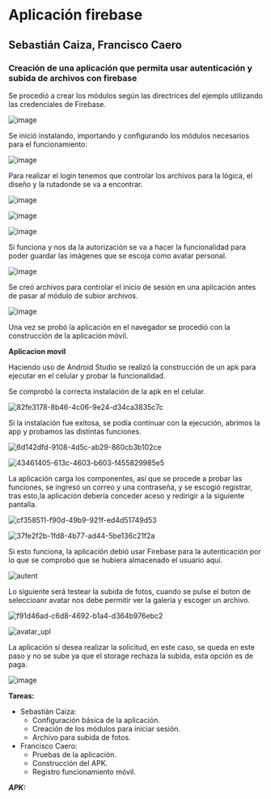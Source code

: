 # Aplicación firebase
## Sebastián Caiza, Francisco Caero
### Creación de una aplicación que permita usar autenticación y subida de archivos con firebase


Se procedió a crear los módulos según las directrices del ejemplo utilizando las credenciales de Firebase.

![image](https://github.com/user-attachments/assets/649e63e3-08ea-471a-bf31-60e374221aa2)

Se inició instalando, importando y configurando los módulos necesarios para el funcionamiento:

![image](https://github.com/user-attachments/assets/bc7c1204-95c1-4fb1-b638-bd114386b320)

Para realizar el login tenemos que controlar los archivos para la lógica, el diseño y la rutadonde se va a encontrar.

![image](https://github.com/user-attachments/assets/88b1612e-4f3d-4373-93a1-66ffd2b022ec)

![image](https://github.com/user-attachments/assets/577f262a-de68-4cb3-8dd4-befd650672e9)

![image](https://github.com/user-attachments/assets/02d415f8-a2f9-49ce-bdd4-a336f698c66d)

Si funciona y nos da la autorización se va a hacer la funcionalidad para poder guardar las imágenes que se escoja como avatar personal.

![image](https://github.com/user-attachments/assets/c1ef2988-6eb2-4fd7-9e52-f2f59c435274)


Se creó archivos para controlar el inicio de sesión en una aplicación antes de pasar al módulo de subior archivos.

![image](https://github.com/user-attachments/assets/01701530-5ad6-4b8d-bec3-f18be46f6a38)

Una vez se probó la aplicación en el navegador se procedió con la construcción de la aplicación móvil.

**Aplicacion movil**

Haciendo uso de Android Studio se realizó la construcción de un apk para ejecutar en el celular y probar la funcionalidad.

Se comprobó la correcta instalación de la apk en el celular.

![82fe3178-8b46-4c06-9e24-d34ca3835c7c](https://github.com/user-attachments/assets/bfda3e99-fc62-4f00-b6c2-d336ed848a95)

Si la instalación fue exitosa, se podía continuar con la ejecución, abrimos la app y probamos las distintas funciones.

![6d142dfd-9108-4d5c-ab29-860cb3b102ce](https://github.com/user-attachments/assets/dc6a141e-7927-43a8-b4fd-c805dd4eb9c7)

![43461405-613c-4603-b603-f455829985e5](https://github.com/user-attachments/assets/5956638f-7fd5-4867-9369-f24513d030ef)

La aplicación carga los componentes, así que se procede a probar las funciones, se ingresó un correo y una contraseña, y se escogió registrar, tras esto,la aplicación debería conceder aceso y redirigir a la siguiente pantalla.

![cf358511-f90d-49b9-921f-ed4d51749d53](https://github.com/user-attachments/assets/8661b763-045d-4d2a-b249-e0dabfc6a276)

![37fe2f2b-1fd8-4b77-ad44-5be136c21f2a](https://github.com/user-attachments/assets/4de6ecf0-f10e-4257-990c-aaf05b5cd298)


Si esto funciona, la aplicación debió usar Firebase para la autenticación por lo que se comprobó que se hubiera almacenado el usuario aquí.

![autent](https://github.com/user-attachments/assets/bc37a13f-f7ad-48b0-b87c-e93bb35b3744)


Lo siguiente será testear la subida de fotos, cuando se pulse el boton de seleccioanr avatar nos debe permitir ver la galeria y escoger un archivo.

![f91d46ad-c6d8-4692-b1a4-d364b976ebc2](https://github.com/user-attachments/assets/2dcaa1e5-5e9b-4dc8-b5ac-660a28c9b6d7)

![avatar_upl](https://github.com/user-attachments/assets/8857bd7d-81bb-484c-8970-f577faf03e2b)

La aplicación sí desea realizar la solicitud, en este caso, se queda en este paso y no se sube ya que el storage rechaza la subida, esta opción es de paga.

![image](https://github.com/user-attachments/assets/e2d6a460-5952-4664-9dde-b2e45d03e9df)

**Tareas:**

* Sebastián Caiza:
  - Configuración básica de la aplicación.
  - Creación de los módulos para iniciar sesión.
  - Archivo para subida de fotos.
* Francisco Caero:
  - Pruebas de la aplicación.
  - Construcción del APK.
  - Registro funcionamiento móvil.
  

***APK:***



